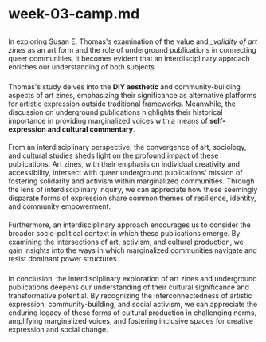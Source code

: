 # week-03-camp.md
## 
In exploring Susan E. Thomas's examination of the value and __validity of art zines_ as an art form and the role of underground publications in connecting queer communities, it becomes evident that an interdisciplinary approach enriches our understanding of both subjects.
### 
Thomas's study delves into the __DIY aesthetic__ and community-building aspects of art zines, emphasizing their significance as alternative platforms for artistic expression outside traditional frameworks. Meanwhile, the discussion on underground publications highlights their historical importance in providing marginalized voices with a means of __self-expression and cultural commentary__.
####
From an interdisciplinary perspective, the convergence of art, sociology, and cultural studies sheds light on the profound impact of these publications. Art zines, with their emphasis on individual creativity and accessibility, intersect with queer underground publications' mission of fostering solidarity and activism within marginalized communities. Through the lens of interdisciplinary inquiry, we can appreciate how these seemingly disparate forms of expression share common themes of resilience, identity, and community empowerment.
####
Furthermore, an interdisciplinary approach encourages us to consider the broader socio-political context in which these publications emerge. By examining the intersections of art, activism, and cultural production, we gain insights into the ways in which marginalized communities navigate and resist dominant power structures.
#####
In conclusion, the interdisciplinary exploration of art zines and underground publications deepens our understanding of their cultural significance and transformative potential. By recognizing the interconnectedness of artistic expression, community-building, and social activism, we can appreciate the enduring legacy of these forms of cultural production in challenging norms, amplifying marginalized voices, and fostering inclusive spaces for creative expression and social change.
